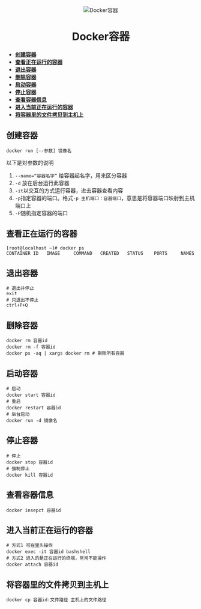 <div align="center">
  <img
  src="https://raw.githubusercontent.com/workcjl/image_store/main/img/docker-command.png" alt="Docker容器"/>
  <h1 align="center">
  Docker容器
  </h1>
</div>


- **[创建容器](#创建容器)**
- **[查看正在运行的容器](#查看正在运行的容器)**
- **[退出容器](#退出容器)**
- **[删除容器](#删除容器)**
- **[启动容器](#启动容器)**
- **[停止容器](#停止容器)**
- **[查看容器信息](#查看容器信息)**
- **[进入当前正在运行的容器](#进入当前正在运行的容器)**
- **[将容器里的文件拷贝到主机上](#将容器里的文件拷贝到主机上)**

## 创建容器

```shell
docker run [--参数] 镜像名
```

以下是对参数的说明

1. `--name=“容器名字”` 给容器起名字，用来区分容器
2. `-d` 放在后台运行此容器
3. `-it`以交互的方式运行容器，进去容器查看内容
4. `-p`指定容器的端口。格式`-p 主机端口：容器端口`，意思是将容器端口映射到主机端口上
5. `-P`随机指定容器的端口

## 查看正在运行的容器

```shell
[root@localhost ~]# docker ps
CONTAINER ID   IMAGE     COMMAND   CREATED   STATUS    PORTS     NAMES
```

## 退出容器

```shell
# 退出并停止
exit
# 只退出不停止
ctrl+P+Q
```

## 删除容器

```shell
docker rm 容器id
docker rm -f 容器id
docker ps -aq | xargs docker rm # 删除所有容器
```

## 启动容器

```shell
# 启动
docker start 容器id
# 重启
docker restart 容器id
# 后台启动
docker run -d 镜像名
```

## 停止容器

```shell
# 停止
docker stop 容器id
# 强制停止
docker kill 容器id
```

## 查看容器信息

```shell
docker insepct 容器id
```

## 进入当前正在运行的容器

```shell
# 方式1 可在里头操作
docker exec -it 容器id bashshell 
# 方式2 进入的是正在运行的终端，常常不能操作
docker attach 容器id
```

## 将容器里的文件拷贝到主机上

```shell
docker cp 容器id:文件路径 主机上的文件路径
```
